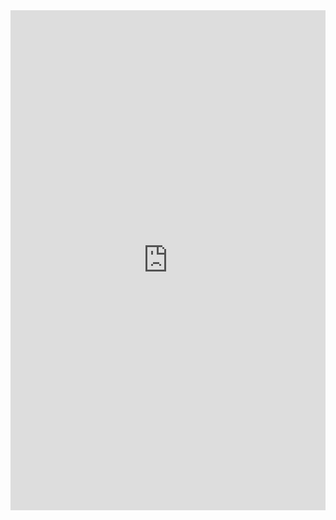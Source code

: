 <!DOCTYPE html>
<html lang="en">
<head>
    <meta charset="UTF-8">
    <meta name="viewport" content="width=device-width, initial-scale=1.0">
    <title>Form</title>
</head>
<body>
    <iframe src="https://docs.google.com/forms/d/e/1FAIpQLSct_kRYvonaTc2JvI5X6oPb6M8lG1ivLJZ_vLxEDvMx42p89A/viewform?embedded=true" width="100%" height="800" frameborder="0" marginheight="0" marginwidth="0">Đang tải…</iframe>
</body>
</html>
